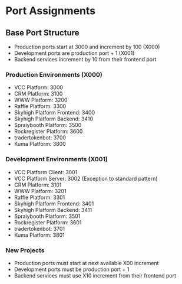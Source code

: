 # Port Assignments

## Base Port Structure
- Production ports start at 3000 and increment by 100 (X000)
- Development ports are production port + 1 (X001)
- Backend services increment by 10 from their frontend port

### Production Environments (X000)
- VCC Platform: 3000
- CRM Platform: 3100
- WWW Platform: 3200
- Raffle Platform: 3300
- Skyhigh Platform Frontend: 3400
- Skyhigh Platform Backend: 3410
- Spraiybooth Platform: 3500
- Rockregister Platform: 3600
- tradertokenbot: 3700
- Kuma Platform: 3800

### Development Environments (X001)
- VCC Platform Client: 3001
- VCC Platform Server: 3002 (Exception to standard pattern)
- CRM Platform: 3101
- WWW Platform: 3201
- Raffle Platform: 3301
- Skyhigh Platform Frontend: 3401
- Skyhigh Platform Backend: 3411
- Spraiybooth Platform: 3501
- Rockregister Platform: 3601
- tradertokenbot: 3701
- Kuma Platform: 3801

### New Projects
- Production ports must start at next available X00 increment
- Development ports must be production port + 1
- Backend services must use X10 increment from their frontend port
